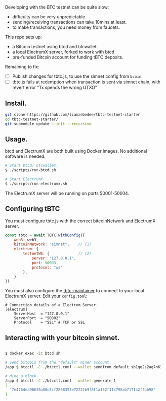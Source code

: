 
Developing with the BTC testnet can be quite slow:

 * difficulty can be very unpredictable.
 * sending/receiving transactions can take 10mins at least.
 * to make transactions, you need money from faucets.

This repo sets up:

 * a Bitcoin testnet using btcd and btcwallet.
 * a local ElectrumX server, forked to work with btcd.
 * pre-funded Bitcoin account for funding tBTC deposits.

Remaining to fix:

 - [ ] Publish changes for tbtc.js, to use the simnet config from `bcoin`.
 - [ ] tbtc.js fails at redemption when transaction is sent via simnet chain, with revert error "Tx spends the wrong UTXO"

## Install.

```sh
git clone https://github.com/liamzebedee/tbtc-testnet-starter
cd tbtc-testnet-starter/
git submodule update --init --recursive
```

## Usage.

btcd and ElectrumX are both built using Docker images. No additional software is needed.

```sh
# Start btcd, btcwallet.
$ ./scripts/run-btcd.sh

# Start ElectrumX.
$ ./scripts/run-electrumx.sh
```

The ElectrumX server will be running on ports 50001-50004. 

## Configuring tBTC

You must configure tbtc.js with the correct bitcoinNetwork and ElectrumX server.

```js
const tbtc = await TBTC.withConfig({
    web3: web3,
    bitcoinNetwork: "simnet",    // (1)
    electrum: {
        testnetWS: {             // (2)
            server: "127.0.0.1",
            port: 50003,
            protocol: "ws"
        },
    }
})
```

You must also configure the [tbtc-maintainer](https://github.com/keep-network/tbtc-maintainers) to connect to your local ElectrumX server. Edit your `config.toml`:

```sol
# Connection details of a Electrum Server.
[electrum]
    ServerHost  = "127.0.0.1"
    ServerPort  = "50002"
    Protocol    = "SSL" # TCP or SSL
```

## Interacting with your bitcoin simnet.

```sh

$ docker exec -it btcd sh

# Send bitcoin from the "default" miner account.
/app $ btcctl -C ./btcctl.conf --wallet sendfrom default sb1qe2s2ag7n63jcrktewzfvfuawmgqscd5rdvet6y 0.001

# Mine a block.
/app $ btcctl -C ./btcctl.conf --wallet generate 1
[
  "7e4764ea96630a88c8cf2868393e72222b9f8f1a152f11c798ab717142ffbb98"
]
```